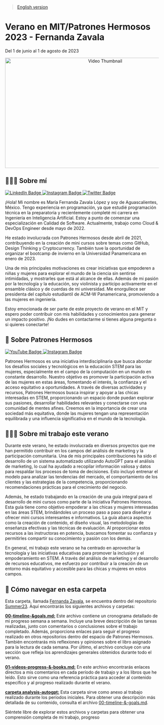 > [English version](https://github.com/patroneshermosos-oficial/Summer23/blob/main/FernandaZavala/README.md)

# Verano en MIT/Patrones Hermosos 2023 - Fernanda Zavala

Del 1 de junio al 1 de agosto de 2023

<p align="center">
  <a href="https://www.youtube.com/watch?v=GEXqfBczlXo">
    <img src="https://img.youtube.com/vi/GEXqfBczlXo/maxresdefault.jpg" alt="Video Thumbnail" width="640" height="360">
  </a>
</p>

## 🙋🏻‍♀️ Sobre mí
<div id="badges">
  <a href="https://www.linkedin.com/in/mar%C3%ADa-fernanda-zavala-l%C3%B3pez-46b144207/">
    <img src="https://img.shields.io/badge/LinkedIn-blue?style=for-the-badge&logo=linkedin&logoColor=white" alt="LinkedIn Badge"/>
  </a>
  <a href="https://www.instagram.com/ferzavalal/">
    <img src="https://img.shields.io/badge/Instagram-purple?style=for-the-badge&logo=instagram&logoColor=white" alt="Instagram Badge"/>
  </a>
  <a href="https://twitter.com/ferszavala">
    <img src="https://img.shields.io/badge/Twitter-blue?style=for-the-badge&logo=twitter&logoColor=white" alt="Twitter Badge"/>
  </a>
</div>

¡Hola! Mi nombre es María Fernanda Zavala López y soy de Aguascalientes, México. Tengo experiencia en programación, ya que estudié programación técnica en la preparatoria y recientemente completé mi carrera en Ingeniería en Inteligencia Artificial. Estoy a punto de comenzar una especialización en Calidad de Software. Actualmente, trabajo como Cloud & DevOps Engineer desde mayo de 2022.

He estado involucrada con Patrones Hermosos desde abril de 2021, contribuyendo en la creación de mini cursos sobre temas como GitHub, Design Thinking y Cryptocurrency. También tuve la oportunidad de organizar el bootcamp de invierno en la Universidad Panamericana en enero de 2023.

Una de mis principales motivaciones es crear iniciativas que empoderen a niñas y mujeres para explorar el mundo de la ciencia sin sentirse intimidadas, y mostrarles que está al alcance de ellas. Además de mi pasión por la tecnología y la educación, soy violinista y participo activamente en el ensamble clásico y de cuerdas de mi universidad. Me enorgullece ser presidenta del capítulo estudiantil de ACM-W Panamericana, promoviendo a las mujeres en ingeniería.

Estoy emocionada de ser parte de este proyecto de verano en el MIT y espero poder contribuir con mis habilidades y conocimientos para generar un impacto positivo. ¡No dudes en contactarme si tienes alguna pregunta o si quieres conectarte!

## 🔎 Sobre Patrones Hermosos
<div id="badges">
  <a href="https://www.youtube.com/@patroneshermosos.oficial">
    <img src="https://img.shields.io/badge/YouTube-red?style=for-the-badge&logo=YouTube&logoColor=white" alt="YouTube Badge"/>
  </a>
  <a href="https://instagram.com/patroneshermosos.oficial?igshid=MmIzYWVlNDQ5Yg==">
    <img src="https://img.shields.io/badge/Instagram-purple?style=for-the-badge&logo=Instagram&logoColor=white" alt="Instagram Badge"/>
  </a>
</div>

Patrones Hermosos es una iniciativa interdisciplinaria que busca abordar los desafíos sociales y tecnológicos en la educación STEM para las mujeres, especialmente en el campo de la computación en un mundo en constante desarrollo. Nuestro objetivo es promover la participación activa de las mujeres en estas áreas, fomentando el interés, la confianza y el acceso equitativo a oportunidades. A través de diversas actividades y recursos, Patrones Hermosos busca inspirar y apoyar a las chicas interesadas en STEM, proporcionando un espacio donde puedan explorar sus pasiones, desarrollar habilidades relevantes y conectarse con una comunidad de mentes afines. Creemos en la importancia de crear una sociedad más equitativa, donde las mujeres tengan una representación equilibrada y una influencia significativa en el mundo de la tecnología.

## 👩🏻‍💻 Sobre mi trabajo este verano

Durante este verano, he estado involucrada en diversos proyectos que me han permitido contribuir en los campos del análisis de marketing y la participación comunitaria. Una de mis principales contribuciones ha sido el desarrollo de un sistema automatizado utilizando AutoGPT para el análisis de marketing, lo cual ha ayudado a recopilar información valiosa y datos para respaldar los procesos de toma de decisiones. Esto incluyó entrenar el modelo para analizar las tendencias del mercado, el comportamiento de los clientes y las estrategias de la competencia, proporcionando recomendaciones prácticas para el crecimiento del negocio.

Además, he estado trabajando en la creación de una guía integral para el desarrollo de mini cursos como parte de la iniciativa Patrones Hermosos. Esta guía tiene como objetivo empoderar a las chicas y mujeres interesadas en las áreas STEM, brindándoles un proceso paso a paso para diseñar y ofrecer mini cursos interesantes e informativos. La guía abarca aspectos como la creación de contenido, el diseño visual, las metodologías de enseñanza efectivas y las técnicas de evaluación. Al proporcionar estos recursos a las instructoras en potencia, buscamos fomentar su confianza y permitirles compartir su conocimiento y pasión con los demás.

En general, mi trabajo este verano se ha centrado en aprovechar la tecnología y las iniciativas educativas para promover la inclusión y el empoderamiento en STEM. A través del análisis de marketing y el desarrollo de recursos educativos, me esfuerzo por contribuir a la creación de un entorno más equitativo y accesible para las chicas y mujeres en estos campos.

## 🧭 Cómo navegar en esta carpeta

Esta carpeta, llamada [Fernanda Zavala](https://github.com/patroneshermosos-oficial/Summer23/tree/main/FernandaZavala), se encuentra dentro del repositorio [Summer23](https://github.com/patroneshermosos-oficial/Summer23/tree/main). Aquí encontrarás los siguientes archivos y carpetas:

**[00-timeline-&goals.md:](https://github.com/patroneshermosos-oficial/Summer23/blob/main/FernandaZavala/00-timeline-%26-goals.md)** Este archivo contiene un cronograma detallado de mi progreso semana a semana. Incluye una breve descripción de las tareas realizadas, junto con comentarios o conclusiones sobre el trabajo completado. Además, proporciona enlaces para seguir el progreso realizado en otros repositorios dentro del espacio de Patrones Hermosos. También encontrarás mis reflexiones y opiniones sobre el libro asignado para la lectura de cada semana. Por último, el archivo concluye con una sección que refleja los aprendizajes generales obtenidos durante todo el verano.

**[01-videos-progress-&-books.md:](https://github.com/patroneshermosos-oficial/Summer23/blob/main/FernandaZavala/01-videos-progress-%26-books.md)** En este archivo encontrarás enlaces directos a mis comentarios en cada período de trabajo y a los libros que he leído. Esto sirve como una referencia práctica para acceder al contenido específico y al progreso realizado durante el verano.

**[carpeta analysis-autogpt:](https://github.com/patroneshermosos-oficial/Summer23/tree/main/FernandaZavala/analysis-autogpt)** Esta carpeta sirve como anexo al trabajo realizado durante los períodos iniciales. Para obtener una descripción más detallada de su contenido, consulta el archivo [00-timeline-&-goals.md](https://github.com/patroneshermosos-oficial/Summer23/blob/main/FernandaZavala/00-timeline-%26-goals.md).

Siéntete libre de explorar estos archivos y carpetas para obtener una comprensión completa de mi trabajo, progreso
